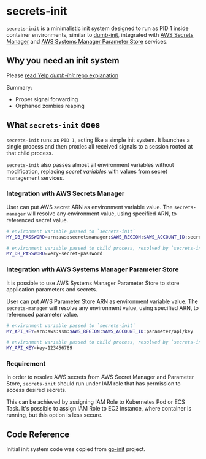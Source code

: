 # secrets-init

`secrets-init` is a minimalistic init system designed to run as PID 1 inside container environments, similar to [dumb-init](https://github.com/Yelp/dumb-init), integrated with [AWS Secrets Manager](https://aws.amazon.com/secrets-manager/) and [AWS Systems Manager Parameter Store](https://docs.aws.amazon.com/systems-manager/latest/userguide/systems-manager-parameter-store.html) services.

## Why you need an init system

Please [read Yelp *dumb-init* repo explanation](https://github.com/Yelp/dumb-init/blob/v1.2.0/README.md#why-you-need-an-init-system)

Summary:

- Proper signal forwarding
- Orphaned zombies reaping

## What `secrets-init` does

`secrets-init` runs as `PID 1`, acting like a simple init system. It launches a single process and then proxies all received signals to a session rooted at that child process.

`secrets-init` also passes almost all environment variables without modification, replacing _secret variables_ with values from secret management services.

### Integration with AWS Secrets Manager

User can put AWS secret ARN as environment variable value. The `secrets-manager` will resolve any environment value, using specified ARN, to referenced secret value.

```sh
# environment variable passed to `secrets-init`
MY_DB_PASSWORD=arn:aws:secretsmanager:$AWS_REGION:$AWS_ACCOUNT_ID:secret:mydbpassword-cdma3

# environment variable passed to child process, resolved by `secrets-init`
MY_DB_PASSWORD=very-secret-password
```

### Integration with AWS Systems Manager Parameter Store

It is possible to use AWS Systems Manager Parameter Store to store application parameters and secrets.

User can put AWS Parameter Store ARN as environment variable value. The `secrets-manager` will resolve any environment value, using specified ARN, to referenced parameter value.

```sh
# environment variable passed to `secrets-init`
MY_API_KEY=arn:aws:ssm:$AWS_REGION:$AWS_ACCOUNT_ID:parameter/api/key

# environment variable passed to child process, resolved by `secrets-init`
MY_API_KEY=key-123456789
```

### Requirement

In order to resolve AWS secrets from AWS Secret Manager and Parameter Store, `secrets-init` should run under IAM role that has permission to access desired secrets.

This can be achieved by assigning IAM Role to Kubernetes Pod or ECS Task. It's possible to assign IAM Role to EC2 instance, where container is running, but this option is less secure.

## Code Reference

Initial init system code was copied from [go-init](https://github.com/pablo-ruth/go-init) project.
